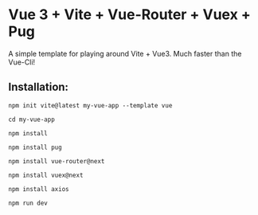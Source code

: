 # Vue 3 + Vite + Vue-Router + Vuex + Pug

A simple template for playing around Vite + Vue3. Much faster than the Vue-Cli!

## Installation:

`npm init vite@latest my-vue-app --template vue`

`cd my-vue-app`

`npm install`

`npm install pug`

`npm install vue-router@next`

`npm install vuex@next`

`npm install axios`

`npm run dev`
